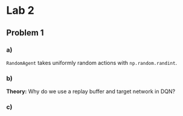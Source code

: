 # Lab 2

## Problem 1

### a)

`RandomAgent` takes uniformly random actions with
`np.random.randint`.

### b)

**Theory:** Why do we use a replay buffer and target
network in DQN?

### c)



